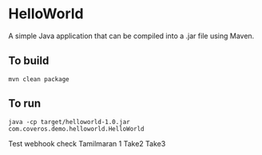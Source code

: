 HelloWorld
==========

A simple Java application that can be compiled into a .jar file using Maven. 

To build
--------
    mvn clean package

To run
------
    java -cp target/helloworld-1.0.jar com.coveros.demo.helloworld.HelloWorld

Test webhook
check
Tamilmaran 1
Take2
Take3
